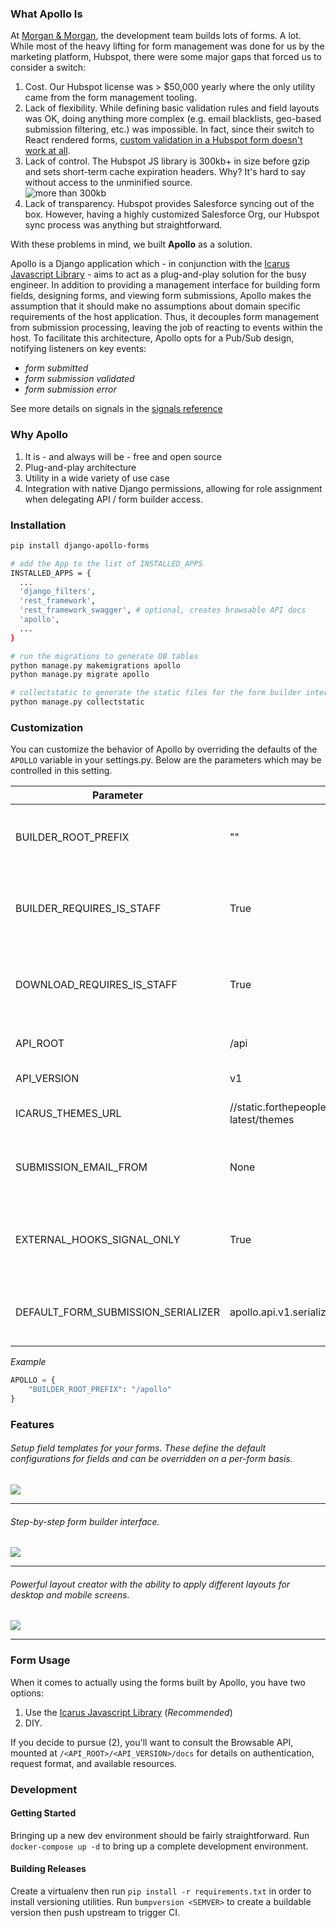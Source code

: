 ### What Apollo Is
At [Morgan & Morgan](https://www.forthepeople.com/), the development team builds lots of forms. A lot. While most of the
heavy lifting for form management was done for us by the marketing platform, Hubspot, there were some major gaps that forced us to consider
a switch:

1. Cost. Our Hubspot license was > $50,000 yearly where the only utility came from the form management tooling.
2. Lack of flexibility. While defining basic validation rules and field layouts was OK, doing anything more complex 
(e.g. email blacklists, geo-based submission filtering, etc.) was impossible. In fact, since their switch to React rendered
forms, [custom validation in a Hubspot form doesn't work at all](https://integrate.hubspot.com/t/integration-with-jquery-validator-customized-validation/1172/9).
3. Lack of control. The Hubspot JS library is 300kb+ in size before gzip and sets short-term cache expiration headers. Why? It's hard to say without access to the unminified source.  
![more than 300kb](http://static.forthepeople.com/engineering/apollo/big_hubspot.png)
4. Lack of transparency. Hubspot provides Salesforce syncing out of the box. However, having a highly customized Salesforce Org,
our Hubspot sync process was anything but straightforward. 


With these problems in mind, we built **Apollo** as a solution. 

Apollo is a Django application which - in conjunction with the [Icarus Javascript Library](https://github.com/Morgan-and-Morgan/icarus) -
aims to act as a plug-and-play solution for the busy engineer. In addition to providing a management interface for building
form fields, designing forms, and viewing form submissions, Apollo makes the assumption that it should make no assumptions about
domain specific requirements of the host application. Thus, it decouples form management from submission processing,
leaving the job of reacting to events within the host. To facilitate this architecture, Apollo opts for a Pub/Sub design, notifying listeners
on key events:

* _form submitted_
* _form submission validated_
* _form submission error_

See more details on signals in the [signals reference](https://morgan-and-morgan.github.io/apollo/signals)


### Why Apollo
1. It is - and always will be - free and open source
2. Plug-and-play architecture
3. Utility in a wide variety of use case
4. Integration with native Django permissions, allowing for role assignment when delegating API / form builder access.


### Installation
```bash
pip install django-apollo-forms

# add the App to the list of INSTALLED_APPS
INSTALLED_APPS = {
  ...  
  'django_filters',
  'rest_framework',
  'rest_framework_swagger', # optional, creates browsable API docs
  'apollo',
  ...
}

# run the migrations to generate DB tables
python manage.py makemigrations apollo
python manage.py migrate apollo

# collectstatic to generate the static files for the form builder interface
python manage.py collectstatic
```


### Customization
You can customize the behavior of Apollo by overriding the defaults of the `APOLLO` variable in your settings.py. Below
are the parameters which may be controlled in this setting.

| Parameter                           | Default                                                         | Description                                                                        | 
|-------------------------------------| --------------------------------------------------------------- |------------------------------------------------------------------------------------|
| BUILDER_ROOT_PREFIX                 | ""                                                              | The path at which the Apollo form builder is mounted in the host application       | 
| BUILDER_REQUIRES_IS_STAFF           | True                                                            | If True, then only users with `is_staff` permissions can access the form builder   |
| DOWNLOAD_REQUIRES_IS_STAFF          | True                                                            | If True, then only users with `is_staff` permissions can download form submissions |
| API_ROOT                            | /api                                                            | The path to the API root on the server                                             |
| API_VERSION                         | v1                                                              | The Apollo API version                                                             |
| ICARUS_THEMES_URL                   | //static.forthepeople.com/engineering/icarus/v1.0-latest/themes | Location where icarus themes are located                                           |
| SUBMISSION_EMAIL_FROM               | None                                                            | Email address to send submission notifications from                                |
| EXTERNAL_HOOKS_SIGNAL_ONLY          | True                                                            | If True, then we we do not send webhooks notifications, only trigger a signal      |
| DEFAULT_FORM_SUBMISSION_SERIALIZER  | apollo.api.v1.serializers.FormSubmissionSerializer              | Dotted path to a serializer class to use for FormSubmission objects                |

*Example*
```python
APOLLO = {
    "BUILDER_ROOT_PREFIX": "/apollo"
}
```


### Features

###### Setup field templates for your forms. These define the default configurations for fields and can be overridden on a per-form basis. 
![](http://static.forthepeople.com/engineering/apollo/feature_create_field-min.png)

---

###### Step-by-step form builder interface.
![](http://static.forthepeople.com/engineering/apollo/feature_create_form_step_1-min.png)

---

###### Powerful layout creator with the ability to apply different layouts for desktop and mobile screens.
![](http://static.forthepeople.com/engineering/apollo/feature_build_layouts-min.png)

---


### Form Usage
When it comes to actually using the forms built by Apollo, you have two options:
 
1. Use the [Icarus Javascript Library](https://github.com/Morgan-and-Morgan/icarus) (_Recommended_)
2. DIY.

If you decide to pursue (2), you'll want to consult the Browsable API, mounted at `/<API_ROOT>/<API_VERSION>/docs` for details on authentication, request format,
and available resources.

### Development

#### Getting Started

Bringing up a new dev environment should be fairly straightforward. Run `docker-compose up -d` to bring up a complete development
environment.

#### Building Releases

Create a virtualenv then run `pip install -r requirements.txt` in order to install versioning utilities. Run `bumpversion <SEMVER>`
to create a buildable version then push upstream to trigger CI.